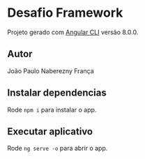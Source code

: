 # Desafio Framework
Projeto gerado com [Angular CLI](https://github.com/angular/angular-cli) versão 8.0.0.

## Autor
João Paulo Naberezny França

## Instalar dependencias
Rode `npm i` para instalar o app.


## Executar aplicativo
Rode `ng serve -o` para abrir o app.
